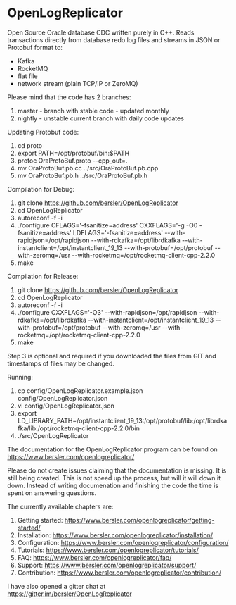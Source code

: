 # OpenLogReplicator
Open Source Oracle database CDC written purely in C++. Reads transactions directly from database redo log files and streams in JSON or Protobuf format to:
* Kafka
* RocketMQ
* flat file
* network stream (plain TCP/IP or ZeroMQ)

Please mind that the code has 2 branches:
1. master - branch with stable code - updated monthly
2. nightly - unstable current branch with daily code updates

Updating Protobuf code:
1. cd proto
2. export PATH=/opt/protobuf/bin:$PATH
3. protoc OraProtoBuf.proto --cpp_out=.
4. mv OraProtoBuf.pb.cc ../src/OraProtoBuf.pb.cpp
5. mv OraProtoBuf.pb.h ../src/OraProtoBuf.pb.h

Compilation for Debug:
1. git clone https://github.com/bersler/OpenLogReplicator
2. cd OpenLogReplicator
3. autoreconf -f -i
4. ./configure CFLAGS='-fsanitize=address' CXXFLAGS='-g -O0 -fsanitize=address' LDFLAGS='-fsanitize=address' --with-rapidjson=/opt/rapidjson --with-rdkafka=/opt/librdkafka --with-instantclient=/opt/instantclient_19_13 --with-protobuf=/opt/protobuf --with-zeromq=/usr --with-rocketmq=/opt/rocketmq-client-cpp-2.2.0
5. make

Compilation for Release:
1. git clone https://github.com/bersler/OpenLogReplicator
2. cd OpenLogReplicator
3. autoreconf -f -i
4. ./configure CXXFLAGS='-O3' --with-rapidjson=/opt/rapidjson --with-rdkafka=/opt/librdkafka --with-instantclient=/opt/instantclient_19_13 --with-protobuf=/opt/protobuf --with-zeromq=/usr --with-rocketmq=/opt/rocketmq-client-cpp-2.2.0
5. make

Step 3 is optional and required if you downloaded the files from GIT and timestamps of files may be changed.

Running:
1. cp config/OpenLogReplicator.example.json config/OpenLogReplicator.json
2. vi config/OpenLogReplicator.json
3. export LD_LIBRARY_PATH=/opt/instantclient_19_13:/opt/protobuf/lib:/opt/librdkafka/lib:/opt/rocketmq-client-cpp-2.2.0/bin
4. ./src/OpenLogReplicator

The documentation for the OpenLogReplicator program can be found on https://www.bersler.com/openlogreplicator/

Please do not create issues claiming that the documentation is missing. It is still being created. This is not speed up the process, but will it will down it down. Instead of writing documenation and finishing the code the time is spent on answering questions.

The currently available chapters are:

1. Getting started: https://www.bersler.com/openlogreplicator/getting-started/
2. Installation: https://www.bersler.com/openlogreplicator/installation/
3. Configuration: https://www.bersler.com/openlogreplicator/configuration/
4. Tutorials: https://www.bersler.com/openlogreplicator/tutorials/
5. FAQ: https://www.bersler.com/openlogreplicator/faq/
6. Support: https://www.bersler.com/openlogreplicator/support/
7. Contribution: https://www.bersler.com/openlogreplicator/contribution/

I have also opened a gitter chat at https://gitter.im/bersler/OpenLogReplicator
